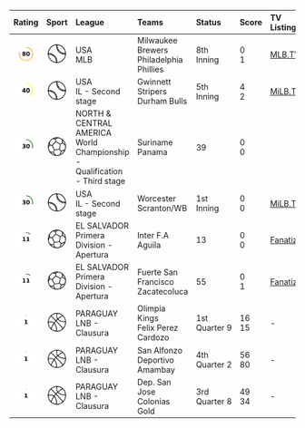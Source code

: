 | Rating                                                                                                                                 | Sport                                                                                                                | League                                                                      | Teams                                      | Status        | Score    | TV Listing                                                              |
|:---------------------------------------------------------------------------------------------------------------------------------------|:---------------------------------------------------------------------------------------------------------------------|:----------------------------------------------------------------------------|:-------------------------------------------|:--------------|:---------|:------------------------------------------------------------------------|
| <img src="https://raw.githubusercontent.com/BlakeDuncan25/Donut-SVG-Ratings/bac4e4a278175106499642192132b1786a9aec38/80.svg" alt="80"> | <img src="https://raw.githubusercontent.com/BlakeDuncan25/Donut-SVG-Ratings/master/baseball.png" alt="Baseball">     | USA<br>MLB                                                                  | Milwaukee Brewers<br>Philadelphia Phillies | 8th Inning    | 0<br>1   | <a href="https://www.mlb.com/live-stream-games">MLB.TV</a>              |
| <img src="https://raw.githubusercontent.com/BlakeDuncan25/Donut-SVG-Ratings/bac4e4a278175106499642192132b1786a9aec38/40.svg" alt="40"> | <img src="https://raw.githubusercontent.com/BlakeDuncan25/Donut-SVG-Ratings/master/baseball.png" alt="Baseball">     | USA<br>IL - Second stage                                                    | Gwinnett Stripers<br>Durham Bulls          | 5th Inning    | 4<br>2   | <a href="https://www.milb.com/live-stream-games/2025/09/03">MiLB.TV</a> |
| <img src="https://raw.githubusercontent.com/BlakeDuncan25/Donut-SVG-Ratings/bac4e4a278175106499642192132b1786a9aec38/30.svg" alt="30"> | <img src="https://raw.githubusercontent.com/BlakeDuncan25/Donut-SVG-Ratings/master/soccer.png" alt="Soccer">         | NORTH & CENTRAL AMERICA<br>World Championship - Qualification - Third stage | Suriname<br>Panama                         | 39            | 0<br>0   | <a href="#N/A"></a>                                                     |
| <img src="https://raw.githubusercontent.com/BlakeDuncan25/Donut-SVG-Ratings/bac4e4a278175106499642192132b1786a9aec38/30.svg" alt="30"> | <img src="https://raw.githubusercontent.com/BlakeDuncan25/Donut-SVG-Ratings/master/baseball.png" alt="Baseball">     | USA<br>IL - Second stage                                                    | Worcester<br>Scranton/WB                   | 1st Inning    | 0<br>0   | <a href="https://www.milb.com/live-stream-games/2025/09/03">MiLB.TV</a> |
| <img src="https://raw.githubusercontent.com/BlakeDuncan25/Donut-SVG-Ratings/bac4e4a278175106499642192132b1786a9aec38/11.svg" alt="11"> | <img src="https://raw.githubusercontent.com/BlakeDuncan25/Donut-SVG-Ratings/master/soccer.png" alt="Soccer">         | EL SALVADOR<br>Primera Division - Apertura                                  | Inter F.A<br>Aguila                        | 13            | 0<br>0   | <a href="https://watch.fanatiz.com/channels">Fanatiz</a>                |
| <img src="https://raw.githubusercontent.com/BlakeDuncan25/Donut-SVG-Ratings/bac4e4a278175106499642192132b1786a9aec38/11.svg" alt="11"> | <img src="https://raw.githubusercontent.com/BlakeDuncan25/Donut-SVG-Ratings/master/soccer.png" alt="Soccer">         | EL SALVADOR<br>Primera Division - Apertura                                  | Fuerte San Francisco<br>Zacatecoluca       | 55            | 0<br>1   | <a href="https://watch.fanatiz.com/channels">Fanatiz</a>                |
| <img src="https://raw.githubusercontent.com/BlakeDuncan25/Donut-SVG-Ratings/bac4e4a278175106499642192132b1786a9aec38/1.svg" alt="1">   | <img src="https://raw.githubusercontent.com/BlakeDuncan25/Donut-SVG-Ratings/master/basketball.png" alt="Basketball"> | PARAGUAY<br>LNB - Clausura                                                  | Olimpia Kings<br>Felix Perez Cardozo       | 1st Quarter 9 | 16<br>15 | -                                                                       |
| <img src="https://raw.githubusercontent.com/BlakeDuncan25/Donut-SVG-Ratings/bac4e4a278175106499642192132b1786a9aec38/1.svg" alt="1">   | <img src="https://raw.githubusercontent.com/BlakeDuncan25/Donut-SVG-Ratings/master/basketball.png" alt="Basketball"> | PARAGUAY<br>LNB - Clausura                                                  | San Alfonzo<br>Deportivo Amambay           | 4th Quarter 2 | 56<br>80 | -                                                                       |
| <img src="https://raw.githubusercontent.com/BlakeDuncan25/Donut-SVG-Ratings/bac4e4a278175106499642192132b1786a9aec38/1.svg" alt="1">   | <img src="https://raw.githubusercontent.com/BlakeDuncan25/Donut-SVG-Ratings/master/basketball.png" alt="Basketball"> | PARAGUAY<br>LNB - Clausura                                                  | Dep. San Jose<br>Colonias Gold             | 3rd Quarter 8 | 49<br>34 | -                                                                       |